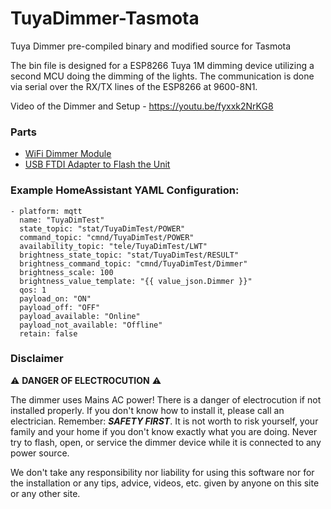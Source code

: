 # TuyaDimmer-Tasmota
Tuya Dimmer pre-compiled binary and modified source for Tasmota

The bin file is designed for a ESP8266 Tuya 1M dimming device utilizing a second MCU doing the dimming of the lights.  The communication is done via serial over the RX/TX lines of the ESP8266 at 9600-8N1.

Video of the Dimmer and Setup - https://youtu.be/fyxxk2NrKG8

### Parts
- [WiFi Dimmer Module](https://amzn.to/2zrGCou)
- [USB FTDI Adapter to Flash the Unit](https://amzn.to/2QXC5AU)


### Example HomeAssistant YAML Configuration:

```
- platform: mqtt
  name: "TuyaDimTest"
  state_topic: "stat/TuyaDimTest/POWER"
  command_topic: "cmnd/TuyaDimTest/POWER"
  availability_topic: "tele/TuyaDimTest/LWT"
  brightness_state_topic: "stat/TuyaDimTest/RESULT"
  brightness_command_topic: "cmnd/TuyaDimTest/Dimmer"
  brightness_scale: 100
  brightness_value_template: "{{ value_json.Dimmer }}"
  qos: 1
  payload_on: "ON"
  payload_off: "OFF"
  payload_available: "Online"
  payload_not_available: "Offline"
  retain: false
```

### Disclaimer
:warning: **DANGER OF ELECTROCUTION** :warning:

The dimmer uses Mains AC power!  There is a danger of electrocution if not installed properly. If you don't know how to install it, please call an electrician. Remember: _**SAFETY FIRST**_. It is not worth to risk yourself, your family and your home if you don't know exactly what you are doing. Never try to flash, open, or service the dimmer device while it is connected to any power source.

We don't take any responsibility nor liability for using this software nor for the installation or any tips, advice, videos, etc. given by anyone on this site or any other site.
